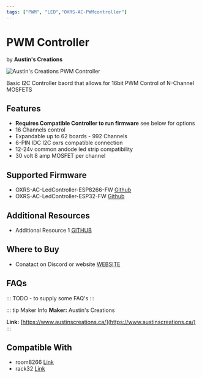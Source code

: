 ```yaml
---
tags: ["PWM", "LED","OXRS-AC-PWMcontroller"]
---
```

# PWM Controller
<p class="maker">by <b>Austin's Creations</b></p>

<!-- Board Image -->
![Austin's Creations PWM Controller](/images/oxrs-pwm-controller.jpg)

<!-- Board Description -->
Basic I2C Controller baord that allows for 16bit PWM Control of N-Channel MOSFETS

## Features
- **Requires Compatible Controller to run firmware** see below for options
- 16 Channels control
- Expandable up to 62 boards - 992 Channels
- 6-PIN IDC I2C oxrs compatible connection
- 12-24v common andode led strip compatibility
- 30 volt 8 amp MOSFET per channel

## Supported Firmware
- OXRS-AC-LedController-ESP8266-FW [Github](https://github.com/austinscreations/OXRS-AC-LedController-ESP8266-FW)
- OXRS-AC-LedController-ESP32-FW  [Github](https://github.com/austinscreations/OXRS-AC-LedController-ESP32-FW)

## Additional Resources
- Additional Resource 1 [GITHUB](https://github.com/austinscreations/PWM-LED-Controller)

## Where to Buy
- Conatact on Discord or website [WEBSITE](https://www.austinscreations.ca/)

## FAQs
:::
TODO - to supply some FAQ's
:::

::: tip Maker Info
**Maker:** Austin's Creations

**Link:** [https://www.austinscreations.ca/](https://www.austinscreations.ca/)
:::

## Compatible With
- room8266 [Link](https://oxrs.io/docs/hardware/controllers/room8266.html)
- rack32  [Link](https://oxrs.io/docs/hardware/controllers/rack32.html)
